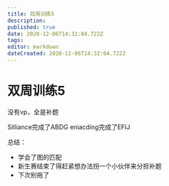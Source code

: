 ```yaml
---
title: 双周训练5
description: 
published: true
date: 2020-12-06T14:32:04.722Z
tags: 
editor: markdown
dateCreated: 2020-12-06T14:32:04.722Z
---
```


# 双周训练5
没有vp，全是补题

Silliance完成了ABDG
eniacding完成了EFIJ

总结：
- 学会了图的匹配
- 新生赛结束了得赶紧想办法拐一个小伙伴来分担补题
- 下次别拖了